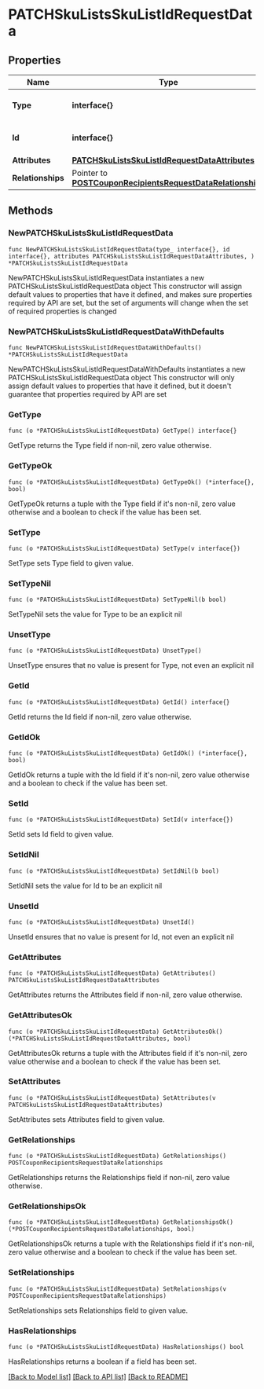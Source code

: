 # PATCHSkuListsSkuListIdRequestData

## Properties

Name | Type | Description | Notes
------------ | ------------- | ------------- | -------------
**Type** | **interface{}** | The resource&#39;s type | 
**Id** | **interface{}** | The resource&#39;s id | 
**Attributes** | [**PATCHSkuListsSkuListIdRequestDataAttributes**](PATCHSkuListsSkuListIdRequestDataAttributes.md) |  | 
**Relationships** | Pointer to [**POSTCouponRecipientsRequestDataRelationships**](POSTCouponRecipientsRequestDataRelationships.md) |  | [optional] 

## Methods

### NewPATCHSkuListsSkuListIdRequestData

`func NewPATCHSkuListsSkuListIdRequestData(type_ interface{}, id interface{}, attributes PATCHSkuListsSkuListIdRequestDataAttributes, ) *PATCHSkuListsSkuListIdRequestData`

NewPATCHSkuListsSkuListIdRequestData instantiates a new PATCHSkuListsSkuListIdRequestData object
This constructor will assign default values to properties that have it defined,
and makes sure properties required by API are set, but the set of arguments
will change when the set of required properties is changed

### NewPATCHSkuListsSkuListIdRequestDataWithDefaults

`func NewPATCHSkuListsSkuListIdRequestDataWithDefaults() *PATCHSkuListsSkuListIdRequestData`

NewPATCHSkuListsSkuListIdRequestDataWithDefaults instantiates a new PATCHSkuListsSkuListIdRequestData object
This constructor will only assign default values to properties that have it defined,
but it doesn't guarantee that properties required by API are set

### GetType

`func (o *PATCHSkuListsSkuListIdRequestData) GetType() interface{}`

GetType returns the Type field if non-nil, zero value otherwise.

### GetTypeOk

`func (o *PATCHSkuListsSkuListIdRequestData) GetTypeOk() (*interface{}, bool)`

GetTypeOk returns a tuple with the Type field if it's non-nil, zero value otherwise
and a boolean to check if the value has been set.

### SetType

`func (o *PATCHSkuListsSkuListIdRequestData) SetType(v interface{})`

SetType sets Type field to given value.


### SetTypeNil

`func (o *PATCHSkuListsSkuListIdRequestData) SetTypeNil(b bool)`

 SetTypeNil sets the value for Type to be an explicit nil

### UnsetType
`func (o *PATCHSkuListsSkuListIdRequestData) UnsetType()`

UnsetType ensures that no value is present for Type, not even an explicit nil
### GetId

`func (o *PATCHSkuListsSkuListIdRequestData) GetId() interface{}`

GetId returns the Id field if non-nil, zero value otherwise.

### GetIdOk

`func (o *PATCHSkuListsSkuListIdRequestData) GetIdOk() (*interface{}, bool)`

GetIdOk returns a tuple with the Id field if it's non-nil, zero value otherwise
and a boolean to check if the value has been set.

### SetId

`func (o *PATCHSkuListsSkuListIdRequestData) SetId(v interface{})`

SetId sets Id field to given value.


### SetIdNil

`func (o *PATCHSkuListsSkuListIdRequestData) SetIdNil(b bool)`

 SetIdNil sets the value for Id to be an explicit nil

### UnsetId
`func (o *PATCHSkuListsSkuListIdRequestData) UnsetId()`

UnsetId ensures that no value is present for Id, not even an explicit nil
### GetAttributes

`func (o *PATCHSkuListsSkuListIdRequestData) GetAttributes() PATCHSkuListsSkuListIdRequestDataAttributes`

GetAttributes returns the Attributes field if non-nil, zero value otherwise.

### GetAttributesOk

`func (o *PATCHSkuListsSkuListIdRequestData) GetAttributesOk() (*PATCHSkuListsSkuListIdRequestDataAttributes, bool)`

GetAttributesOk returns a tuple with the Attributes field if it's non-nil, zero value otherwise
and a boolean to check if the value has been set.

### SetAttributes

`func (o *PATCHSkuListsSkuListIdRequestData) SetAttributes(v PATCHSkuListsSkuListIdRequestDataAttributes)`

SetAttributes sets Attributes field to given value.


### GetRelationships

`func (o *PATCHSkuListsSkuListIdRequestData) GetRelationships() POSTCouponRecipientsRequestDataRelationships`

GetRelationships returns the Relationships field if non-nil, zero value otherwise.

### GetRelationshipsOk

`func (o *PATCHSkuListsSkuListIdRequestData) GetRelationshipsOk() (*POSTCouponRecipientsRequestDataRelationships, bool)`

GetRelationshipsOk returns a tuple with the Relationships field if it's non-nil, zero value otherwise
and a boolean to check if the value has been set.

### SetRelationships

`func (o *PATCHSkuListsSkuListIdRequestData) SetRelationships(v POSTCouponRecipientsRequestDataRelationships)`

SetRelationships sets Relationships field to given value.

### HasRelationships

`func (o *PATCHSkuListsSkuListIdRequestData) HasRelationships() bool`

HasRelationships returns a boolean if a field has been set.


[[Back to Model list]](../README.md#documentation-for-models) [[Back to API list]](../README.md#documentation-for-api-endpoints) [[Back to README]](../README.md)


